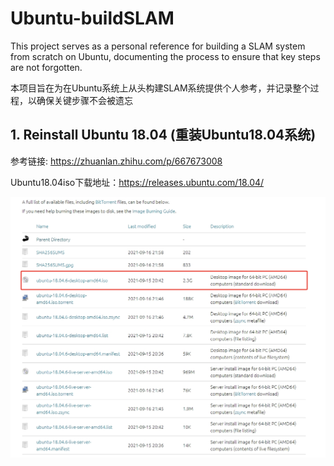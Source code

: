# Ubuntu-buildSLAM

This project serves as a personal reference for building a SLAM system from scratch on Ubuntu, documenting the process to ensure that key steps are not forgotten.

本项目旨在为在Ubuntu系统上从头构建SLAM系统提供个人参考，并记录整个过程，以确保关键步骤不会被遗忘

## 1. Reinstall Ubuntu 18.04 (重装Ubuntu18.04系统)

参考链接: https://zhuanlan.zhihu.com/p/667673008

Ubuntu18.04iso下载地址：https://releases.ubuntu.com/18.04/

![Ubuntu18.04](/Screenshot/Ubuntu18.04iso.png)
